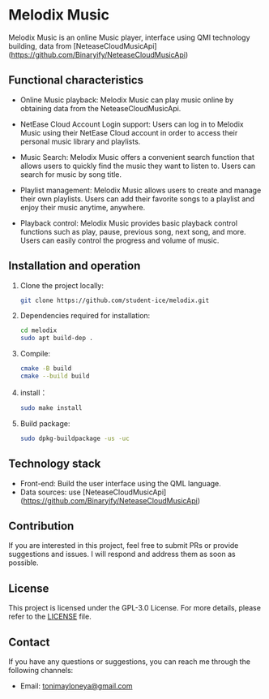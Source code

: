 # Melodix Music

Melodix Music is an online Music player, interface using QMl technology building, data from [NeteaseCloudMusicApi] (<https://github.com/Binaryify/NeteaseCloudMusicApi>)

## Functional characteristics

- Online Music playback: Melodix Music can play music online by obtaining data from the NeteaseCloudMusicApi.

- NetEase Cloud Account Login support: Users can log in to Melodix Music using their NetEase Cloud account in order to access their personal music library and playlists.

- Music Search: Melodix Music offers a convenient search function that allows users to quickly find the music they want to listen to. Users can search for music by song title.

- Playlist management: Melodix Music allows users to create and manage their own playlists. Users can add their favorite songs to a playlist and enjoy their music anytime, anywhere.

- Playback control: Melodix Music provides basic playback control functions such as play, pause, previous song, next song, and more. Users can easily control the progress and volume of music.

## Installation and operation

1. Clone the project locally:

    ```bash
    git clone https://github.com/student-ice/melodix.git
    ```

2. Dependencies required for installation:

    ```bash
    cd melodix
    sudo apt build-dep .
    ```

3. Compile:

    ```bash
    cmake -B build
    cmake --build build
    ```

4. install：

    ```bash
    sudo make install
    ```

5. Build package:

    ```bash
    sudo dpkg-buildpackage -us -uc
    ```

## Technology stack

- Front-end: Build the user interface using the QML language.
- Data sources: use [NeteaseCloudMusicApi] (<https://github.com/Binaryify/NeteaseCloudMusicApi>)

## Contribution

If you are interested in this project, feel free to submit PRs or provide suggestions and issues. I will respond and address them as soon as possible.

## License

This project is licensed under the GPL-3.0 License. For more details, please refer to the [LICENSE](./LICENSE) file.

## Contact

If you have any questions or suggestions, you can reach me through the following channels:

- Email: <tonimayloneya@gmail.com>
